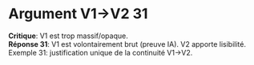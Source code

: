 # Argument V1→V2 31
**Critique**: V1 est trop massif/opaque.  
**Réponse 31**: V1 est volontairement brut (preuve IA). V2 apporte lisibilité.  
Exemple 31: justification unique de la continuité V1→V2.

